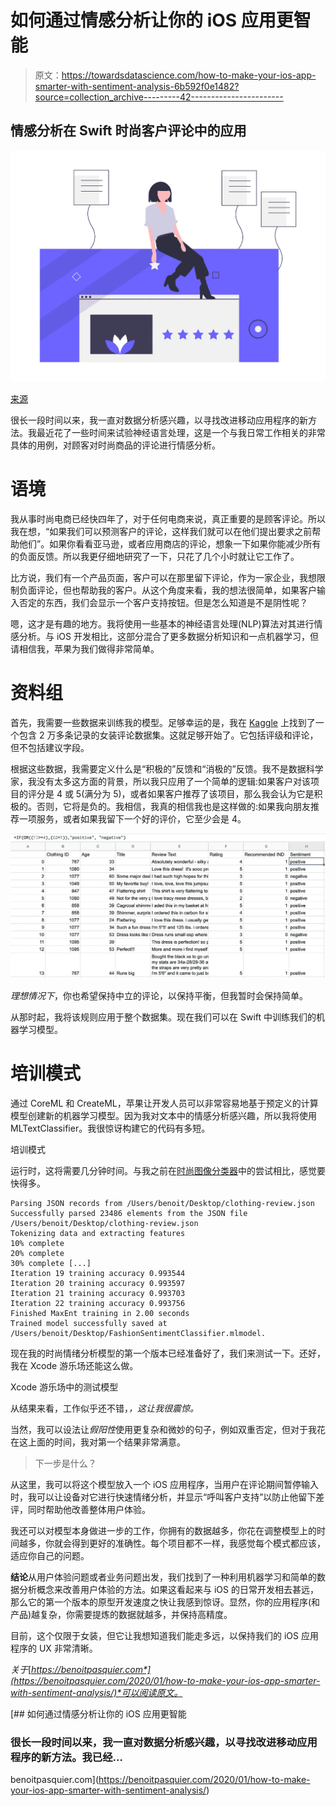 # 如何通过情感分析让你的 iOS 应用更智能

> 原文：<https://towardsdatascience.com/how-to-make-your-ios-app-smarter-with-sentiment-analysis-6b592f0e1482?source=collection_archive---------42----------------------->

## 情感分析在 Swift 时尚客户评论中的应用

![](img/921112e60749cc18877ec6ddc861f1fc.png)

[来源](https://undraw.co/)

很长一段时间以来，我一直对数据分析感兴趣，以寻找改进移动应用程序的新方法。我最近花了一些时间来试验神经语言处理，这是一个与我日常工作相关的非常具体的用例，对顾客对时尚商品的评论进行情感分析。

# 语境

我从事时尚电商已经快四年了，对于任何电商来说，真正重要的是顾客评论。所以我在想，“如果我们可以预测客户的评论，这样我们就可以在他们提出要求之前帮助他们”。如果你看看亚马逊，或者应用商店的评论，想象一下如果你能减少所有的负面反馈。所以我更仔细地研究了一下，只花了几个小时就让它工作了。

比方说，我们有一个产品页面，客户可以在那里留下评论，作为一家企业，我想限制负面评论，但也帮助我的客户。从这个角度来看，我的想法很简单，如果客户输入否定的东西，我们会显示一个客户支持按钮。但是怎么知道是不是阴性呢？

嗯，这才是有趣的地方。我将使用一些基本的神经语言处理(NLP)算法对其进行情感分析。与 iOS 开发相比，这部分混合了更多数据分析知识和一点机器学习，但请相信我，苹果为我们做得非常简单。

# 资料组

首先，我需要一些数据来训练我的模型。足够幸运的是，我在 [Kaggle](https://www.kaggle.com/nicapotato/womens-ecommerce-clothing-reviews) 上找到了一个包含 2 万多条记录的女装评论数据集。这就足够开始了。它包括评级和评论，但不包括建议字段。

根据这些数据，我需要定义什么是“积极的”反馈和“消极的”反馈。我不是数据科学家，我没有太多这方面的背景，所以我只应用了一个简单的逻辑:如果客户对该项目的评分是 4 或 5(满分为 5)，或者如果客户推荐了该项目，那么我会认为它是积极的。否则，它将是负的。我相信，我真的相信我也是这样做的:如果我向朋友推荐一项服务，或者如果我留下一个好的评价，它至少会是 4。

![](img/082c4d76361a7ee830a192b60eb027d5.png)

*理想情况下*，你也希望保持中立的评论，以保持平衡，但我暂时会保持简单。

从那时起，我将该规则应用于整个数据集。现在我们可以在 Swift 中训练我们的机器学习模型。

# 培训模式

通过 CoreML 和 CreateML，苹果让开发人员可以非常容易地基于预定义的计算模型创建新的机器学习模型。因为我对文本中的情感分析感兴趣，所以我将使用 MLTextClassifier。我很惊讶构建它的代码有多短。

培训模式

运行时，这将需要几分钟时间。与我之前在[时尚图像分类器](https://benoitpasquier.com/machine-learning-fashion-swift/)中的尝试相比，感觉要快得多。

```
Parsing JSON records from /Users/benoit/Desktop/clothing-review.json
Successfully parsed 23486 elements from the JSON file /Users/benoit/Desktop/clothing-review.json 
Tokenizing data and extracting features 
10% complete 
20% complete 
30% complete [...] 
Iteration 19 training accuracy 0.993544 
Iteration 20 training accuracy 0.993597 
Iteration 21 training accuracy 0.993703 
Iteration 22 training accuracy 0.993756 
Finished MaxEnt training in 2.00 seconds 
Trained model successfully saved at /Users/benoit/Desktop/FashionSentimentClassifier.mlmodel.
```

现在我的时尚情绪分析模型的第一个版本已经准备好了，我们来测试一下。还好，我在 Xcode 游乐场还能这么做。

Xcode 游乐场中的测试模型

从结果来看，工作似乎还不错，*，这让我很震惊。*

当然，我可以设法让*假阳性*使用更复杂和微妙的句子，例如双重否定，但对于我花在这上面的时间，我对第一个结果非常满意。

> 下一步是什么？

从这里，我可以将这个模型放入一个 iOS 应用程序，当用户在评论期间暂停输入时，我可以让设备对它进行快速情绪分析，并显示“呼叫客户支持”以防止他留下差评，同时帮助他改善整体用户体验。

我还可以对模型本身做进一步的工作，你拥有的数据越多，你花在调整模型上的时间越多，你就会得到更好的准确性。每个项目都不一样，我感觉每个模式都应该，适应你自己的问题。

**结论**从用户体验问题或者业务问题出发，我们找到了一种利用机器学习和简单的数据分析概念来改善用户体验的方法。如果这看起来与 iOS 的日常开发相去甚远，那么它的第一个版本的原型开发速度之快让我感到惊讶。显然，你的应用程序(和产品)越复杂，你需要提炼的数据就越多，并保持高精度。

目前，这个仅限于女装，但它让我想知道我们能走多远，以保持我们的 iOS 应用程序的 UX 非常清晰。

*关于*[*https://benoitpasquier.com*](https://benoitpasquier.com/2020/01/how-to-make-your-ios-app-smarter-with-sentiment-analysis/)*可以阅读原文。*

[](https://benoitpasquier.com/2020/01/how-to-make-your-ios-app-smarter-with-sentiment-analysis/) [## 如何通过情感分析让你的 iOS 应用更智能

### 很长一段时间以来，我一直对数据分析感兴趣，以寻找改进移动应用程序的新方法。我已经…

benoitpasquier.com](https://benoitpasquier.com/2020/01/how-to-make-your-ios-app-smarter-with-sentiment-analysis/)